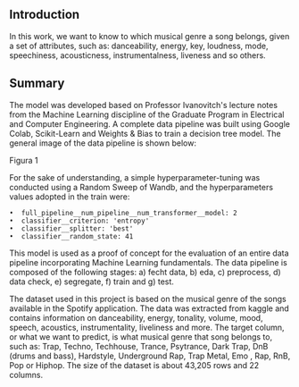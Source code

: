 ## Introduction

In this work, we want to know to which musical genre a song belongs, given a set of attributes, such as: danceability, energy, key, loudness, mode, speechiness, acousticness, instrumentalness, liveness and so others.

## Summary

The model was developed based on Professor Ivanovitch's lecture notes from the Machine Learning discipline of the Graduate Program in Electrical and Computer Engineering. A complete data pipeline was built using Google Colab, Scikit-Learn and Weights & Bias to train a decision tree model. The general image of the data pipeline is shown below:

Figura 1

For the sake of understanding, a simple hyperparameter-tuning was conducted using a Random Sweep of Wandb, and the hyperparameters values adopted in the train were:

    •  full_pipeline__num_pipeline__num_transformer__model: 2
    •  classifier__criterion: 'entropy'
    •  classifier__splitter: 'best'
    •  classifier__random_state: 41

This model is used as a proof of concept for the evaluation of an entire data pipeline incorporating Machine Learning fundamentals. The data pipeline is composed of the following stages: a) fecht data, b) eda, c) preprocess, d) data check, e) segregate, f) train and g) test.

The dataset used in this project is based on the musical genre of the songs available in the Spotify application. The data was extracted from kaggle and contains information on danceability, energy, tonality, volume, mood, speech, acoustics, instrumentality, liveliness and more. The target column, or what we want to predict, is what musical genre that song belongs to, such as: Trap, Techno, Techhouse, Trance, Psytrance, Dark Trap, DnB (drums and bass), Hardstyle, Underground Rap, Trap Metal, Emo , Rap, RnB, Pop or Hiphop. The size of the dataset is about 43,205 rows and 22 columns.
